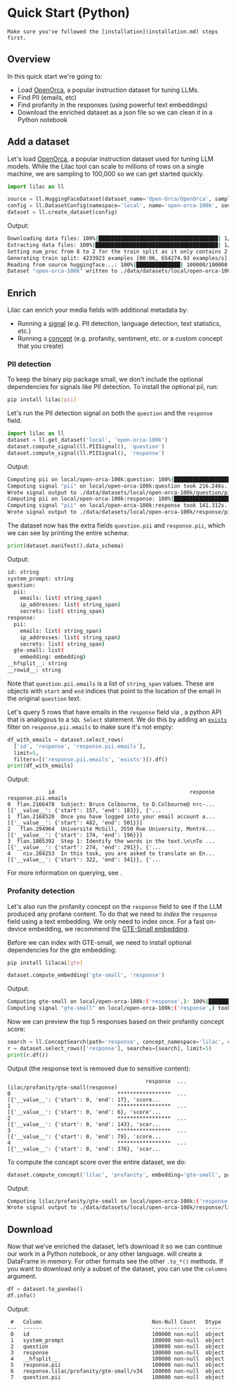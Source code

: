 # Quick Start (Python)

```{tip}
Make sure you've followed the [installation](installation.md) steps first.
```

## Overview

In this quick start we're going to:

- Load [OpenOrca](https://huggingface.co/datasets/Open-Orca/OpenOrca), a popular instruction dataset
  for tuning LLMs.
- Find PII (emails, etc)
- Find profanity in the responses (using powerful text embeddings)
- Download the enriched dataset as a json file so we can clean it in a Python notebook

## Add a dataset

Let's load [OpenOrca](https://huggingface.co/datasets/Open-Orca/OpenOrca), a popular instruction
dataset used for tuning LLM models. While the Lilac tool can scale to millions of rows on a single
machine, we are sampling to 100,000 so we can get started quickly.

```python
import lilac as ll

source = ll.HuggingFaceDataset(dataset_name='Open-Orca/OpenOrca', sample_size=100_000)
config = ll.DatasetConfig(namespace='local', name='open-orca-100k', source=source)
dataset = ll.create_dataset(config)
```

Output:

```sh
Downloading data files: 100%|██████████████████████████████████████| 1/1 [05:14<00:00, 314.85s/it]
Extracting data files: 100%|███████████████████████████████████████| 1/1 [00:00<00:00, 318.98it/s]
Setting num_proc from 8 to 2 for the train split as it only contains 2 shards.
Generating train split: 4233923 examples [00:06, 654274.93 examples/s]
Reading from source huggingface...: 100%|██████████████| 100000/100000 [00:03<00:00, 30124.10it/s]
Dataset "open-orca-100k" written to ./data/datasets/local/open-orca-100k
```

## Enrich

Lilac can enrich your media fields with additional metadata by:

- Running a [signal](../signals/signals.md) (e.g. PII detection, language detection, text
  statistics, etc.)
- Running a [concept](../concepts/concepts.md) (e.g. profanity, sentiment, etc. or a custom concept
  that you create)

### PII detection

To keep the binary pip package small, we don't include the optional dependencies for signals like
PII detection. To install the optional pii, run:

```sh
pip install lilac[pii]
```

Let's run the PII detection signal on both the `question` and the `response` field.

```python
import lilac as ll
dataset = ll.get_dataset('local', 'open-orca-100k')
dataset.compute_signal(ll.PIISignal(), 'question')
dataset.compute_signal(ll.PIISignal(), 'response')
```

Output:

```sh
Computing pii on local/open-orca-100k:question: 100%|█████████████████████████████████████| 100000/100000 [03:36<00:00, 462.62it/s]
Computing signal "pii" on local/open-orca-100k:question took 216.246s.
Wrote signal output to ./data/datasets/local/open-orca-100k/question/pii
Computing pii on local/open-orca-100k:response: 100%|█████████████████████████████████████| 100000/100000 [02:21<00:00, 708.04it/s]
Computing signal "pii" on local/open-orca-100k:response took 141.312s.
Wrote signal output to ./data/datasets/local/open-orca-100k/response/pii
```

The dataset now has the extra fields `question.pii` and `response.pii`, which we can see by printing
the entire schema:

```py
print(dataset.manifest().data_schema)
```

Output:

```sh
id: string
system_prompt: string
question:
  pii:
    emails: list( string_span)
    ip_addresses: list( string_span)
    secrets: list( string_span)
response:
  pii:
    emails: list( string_span)
    ip_addresses: list( string_span)
    secrets: list( string_span)
  gte-small: list(
    embedding: embedding)
__hfsplit__: string
__rowid__: string
```

Note that `question.pii.emails` is a list of `string_span` values. These are objects with `start`
and `end` indices that point to the location of the email in the original `question` text.

Let's query 5 rows that have emails in the `response` field via [](#Dataset.select_rows), a python
API that is analogous to a `SQL Select` statement. We do this by adding an [`exists`](#Filter.op)
filter on `response.pii.emails` to make sure it's not empty:

```py
df_with_emails = dataset.select_rows(
  ['id', 'response', 'response.pii.emails'],
  limit=5,
  filters=[('response.pii.emails', 'exists')]).df()
print(df_with_emails)
```

Output:

```
             id                                           response                                response.pii.emails
0  flan.2166478  Subject: Bruce Colbourne, to D.Colbourne@ nrc-...  [{'__value__': {'start': 157, 'end': 183}}, {'...
1  flan.2168520  Once you have logged into your email account a...        [{'__value__': {'start': 482, 'end': 501}}]
2   flan.294964  Université McGill, 3550 Rue University, Montré...        [{'__value__': {'start': 174, 'end': 196}}]
3  flan.1805392  Step 1: Identify the words in the text.\n\nTo ...  [{'__value__': {'start': 274, 'end': 291}}, {'...
4    niv.204253  In this task, you are asked to translate an En...  [{'__value__': {'start': 322, 'end': 341}}, {'...
```

For more information on querying, see [](#Dataset.select_rows).

### Profanity detection

Let's also run the profanity concept on the `response` field to see if the LLM produced any profane
content. To do that we need to _index_ the `response` field using a text embedding. We only need to
index once. For a fast on-device embedding, we recommend the
[GTE-Small embedding](https://huggingface.co/thenlper/gte-small).

Before we can index with GTE-small, we need to install optional dependencies for the gte embedding:

```sh
pip install lilacai[gte]
```

```py
dataset.compute_embedding('gte-small', 'response')
```

Output:

```sh
Computing gte-small on local/open-orca-100k:('response',): 100%|█████████████████████████████████████| 100000/100000 [17:59<00:00, 92.67it/s]
Computing signal "gte-small" on local/open-orca-100k:('response',) took 1079.260s.
```

Now we can preview the top 5 responses based on their profanity concept score:

```py
search = ll.ConceptSearch(path='response', concept_namespace='lilac', concept_name='profanity', embedding='gte-small')
r = dataset.select_rows(['response'], searches=[search], limit=5)
print(r.df())
```

Output (the response text is removed due to sensitive content):

```
                                            response  ...                lilac/profanity/gte-small(response)
0                                  *****************  ...  [{'__value__': {'start': 0, 'end': 17}, 'score...
1                                  *****************  ...  [{'__value__': {'start': 0, 'end': 6}, 'score'...
2                                  *****************  ...  [{'__value__': {'start': 0, 'end': 143}, 'scor...
3                                  *****************  ...  [{'__value__': {'start': 0, 'end': 79}, 'score...
4                                  *****************  ...  [{'__value__': {'start': 0, 'end': 376}, 'scor...
```

To compute the concept score over the entire dataset, we do:

```py
dataset.compute_concept('lilac', 'profanity', embedding='gte-small', path='response')
```

Output:

```sh
Computing lilac/profanity/gte-small on local/open-orca-100k:('response',): 100%|█████████████████████████████████▉| 100000/100000 [00:10<00:00, 9658.80it/s]
Wrote signal output to ./data/datasets/local/open-orca-100k/response/lilac/profanity/gte-small/v34
```

## Download

Now that we’ve enriched the dataset, let’s download it so we can continue our work in a Python
notebook, or any other language. [](#Dataset.to_pandas) will create a DataFrame in memory. For other
formats see the other `.to_*()`[](#Dataset) methods. If you want to download only a subset of the
dataset, you can use the `columns` argument.

```py
df = dataset.to_pandas()
df.info()
```

Output:

```
 #   Column                                   Non-Null Count   Dtype
---  ------                                   --------------   -----
 0   id                                       100000 non-null  object
 1   system_prompt                            100000 non-null  object
 2   question                                 100000 non-null  object
 3   response                                 100000 non-null  object
 4   __hfsplit__                              100000 non-null  object
 5   response.pii                             100000 non-null  object
 6   response.lilac/profanity/gte-small/v34   100000 non-null  object
 7   question.pii                             100000 non-null  object
```

